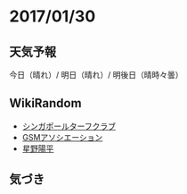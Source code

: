 # 2017/01/30

## 天気予報

今日（晴れ）/ 明日（晴れ）/ 明後日（晴時々曇）

## WikiRandom

* [シンガポールターフクラブ](https://ja.wikipedia.org/wiki/%E3%82%B7%E3%83%B3%E3%82%AC%E3%83%9D%E3%83%BC%E3%83%AB%E3%82%BF%E3%83%BC%E3%83%95%E3%82%AF%E3%83%A9%E3%83%96)
* [GSMアソシエーション](https://ja.wikipedia.org/wiki/GSM%E3%82%A2%E3%82%BD%E3%82%B7%E3%82%A8%E3%83%BC%E3%82%B7%E3%83%A7%E3%83%B3)
* [星野陽平](https://ja.wikipedia.org/wiki/%E6%98%9F%E9%87%8E%E9%99%BD%E5%B9%B3)

## 気づき

